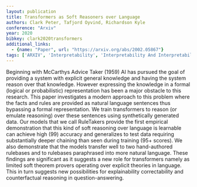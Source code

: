 ```yaml
---
layout: publication
title: Transformers as Soft Reasoners over Language
authors: Clark Peter, Tafjord Oyvind, Richardson Kyle
conference: "Arxiv"
year: 2020
bibkey: clark2020transformers
additional_links:
  - {name: "Paper", url: "https://arxiv.org/abs/2002.05867"}
tags: ['ARXIV', 'Interpretability', 'Interpretability And Interpretability', 'Model Architecture', 'Pretraining Methods', 'Tools', 'Transformer']
---
```

Beginning with McCarthys Advice Taker (1959) AI has pursued the goal of providing a system with explicit general knowledge and having the system reason over that knowledge. However expressing the knowledge in a formal (logical or probabilistic) representation has been a major obstacle to this research. This paper investigates a modern approach to this problem where the facts and rules are provided as natural language sentences thus bypassing a formal representation. We train transformers to reason (or emulate reasoning) over these sentences using synthetically generated data. Our models that we call RuleTakers provide the first empirical demonstration that this kind of soft reasoning over language is learnable can achieve high (99) accuracy and generalizes to test data requiring substantially deeper chaining than seen during training (95+ scores). We also demonstrate that the models transfer well to two hand-authored rulebases and to rulebases paraphrased into more natural language. These findings are significant as it suggests a new role for transformers namely as limited soft theorem provers operating over explicit theories in language. This in turn suggests new possibilities for explainability correctability and counterfactual reasoning in question-answering.
